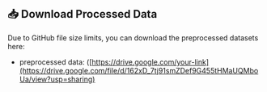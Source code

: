 ## 📥 Download Processed Data

Due to GitHub file size limits, you can download the preprocessed datasets here:

- preprocessed data: ([https://drive.google.com/your-link](https://drive.google.com/file/d/162xD_7tj91smZDef9G455tHMaUQMboUa/view?usp=sharing)

